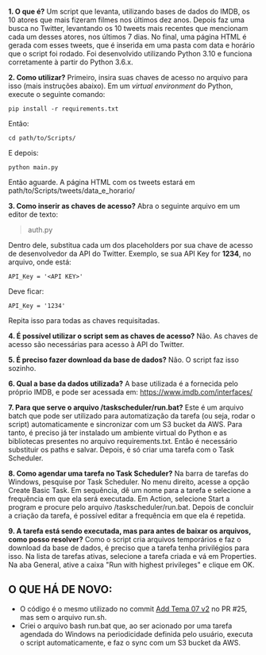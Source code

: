 
**1. O que é?**
Um script que levanta, utilizando bases de dados do IMDB, os 10 atores que mais fizeram filmes nos últimos dez anos. Depois faz uma busca no Twitter, levantando os 10 tweets mais recentes que mencionam cada um desses atores, nos últimos 7 dias. No final, uma página HTML é gerada com esses tweets, que é inserida em uma pasta com data e horário que o script foi rodado. Foi desenvolvido utilizando Python 3.10 e funciona corretamente à partir do Python 3.6.x.

**2. Como utilizar?**
Primeiro, insira suas chaves de acesso no arquivo para isso (mais instruções abaixo). Em um *virtual environment* do Python, execute o seguinte comando:

    pip install -r requirements.txt
Então:

    cd path/to/Scripts/
E depois:

    python main.py
Então aguarde. A página HTML com os tweets estará em path/to/Scripts/tweets/data_e_horario/

**3. Como inserir as chaves de acesso?**
Abra o seguinte arquivo em um editor de texto:

> auth.py

Dentro dele, substitua cada um dos placeholders por sua chave de acesso de desenvolvedor da API do Twitter. Exemplo, se sua API Key for **1234**, no arquivo, onde está:

    API_Key = '<API KEY>'

Deve ficar:

    API_Key = '1234'
Repita isso para todas as chaves requisitadas.

**4. É possível utilizar o script sem as chaves de acesso?**
Não. As chaves de acesso são necessárias para acesso à API do Twitter.

**5. É preciso fazer download da base de dados?**
Não. O script faz isso sozinho.

**6. Qual a base da dados utilizada?**
A base utilizada é a fornecida pelo próprio IMDB, e pode ser acessada em: https://www.imdb.com/interfaces/

**7. Para que serve o arquivo /taskscheduler/run.bat?**
Este é um arquivo batch que pode ser utilizado para automatização da tarefa (ou seja, rodar o script) automaticamente e sincronizar com um S3 bucket da AWS.
Para tanto, é preciso já ter instalado um ambiente virtual do Python e as bibliotecas presentes no arquivo requirements.txt. Então é necessário substituir os paths e salvar. Depois, é só criar uma tarefa com o Task Scheduler.

**8. Como agendar uma tarefa no Task Scheduler?**
Na barra de tarefas do Windows, pesquise por Task Scheduler. No menu   direito, acesse a opção Create Basic Task. Em sequência, dê um nome para a tarefa e selecione a frequência em que ela será executada. Em Action, selecione Start a program e procure pelo arquivo /taskscheduler/run.bat. Depois de concluir a criação da tarefa, é possível editar a frequência em que ela é repetida.
 
 **9. A tarefa está sendo executada, mas para antes de baixar os arquivos, como posso resolver?**
Como o script cria arquivos temporários e faz o download da base de dados, é preciso que a tarefa tenha privilégios para isso. Na lista de tarefas ativas, selecione a tarefa criada e vá em Properties. Na aba General, ative a caixa "Run with highest privileges" e clique em OK.

**O QUE HÁ DE NOVO:**
-----

 - O código é o mesmo utilizado no commit [Add Tema 07 v2](https://github.com/ilegra/data-engineering-team/pull/25/commits/d238fa77dd7990653aca2174063323796a9bbb5e) no PR #25, mas sem o arquivo run.sh.
 - Criei o arquivo bash run.bat que, ao ser acionado por uma tarefa agendada do Windows na periodicidade definida pelo usuário, executa o script automaticamente, e faz o sync com um S3 bucket da AWS.